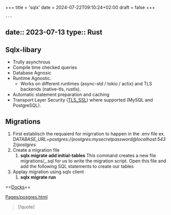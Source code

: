 +++
title = 'sqlx'
date = 2024-07-22T09:10:24+02:00
draft = false
+++

    ---
date:: 2023-07-13
type:: Rust
---
## Sqlx-libary 
- Trully asynchrous 
- Compile time checked queries 
- Database Agnosic
- Runtime Agnostic. 
	- Works on different runtimes (async-std / tokio / actix) and TLS backends (native-tls, rustls).
- Automatic statement preparation and caching
- Transport Layer Security ([TLS_SSL](/protocols/TLS_SSL.md)) where supported (MySQL and PostgreSQL).
## Migrations
1. First establisch the requaierd for migrration to happen in the .env file 
	ex. *DATABASE_URL=postgres://postgres:mysecretpassword@localhost:5432/postgres*
2. Create a migration file 
	1. **sqlx migrate add initial-tables**
	 This command creates a new file migrations/<timestamp>_<name>.sql for us to write the migration script. Open this file and add the following SQL statements to create our tables
3.  Applay migration using sqlx client 
	1. **sqlx migrate run**



 
==[Docks](https://github.com/launchbadge/sqlx)==

[Pages/posgres.html]()
>[!quote] 